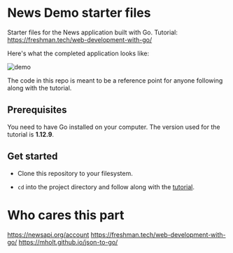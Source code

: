 # News Demo starter files

Starter files for the News application built with Go. Tutorial: https://freshman.tech/web-development-with-go/

Here's what the completed application looks like:

![demo](https://res.cloudinary.com/freshman/image/upload/v1566482694/Screenshot_from_2019-08-22_15-04-27.png)

The code in this repo is meant to be a reference point for anyone following along with the tutorial.

## Prerequisites

You need to have Go installed on your computer. The version used for the tutorial is  **1.12.9**.

## Get started

- Clone this repository to your filesystem.

- `cd` into the project directory and follow along with the [tutorial](https://freshman.tech/web-development-with-go/).

# Who cares this part

https://newsapi.org/account
https://freshman.tech/web-development-with-go/
https://mholt.github.io/json-to-go/
